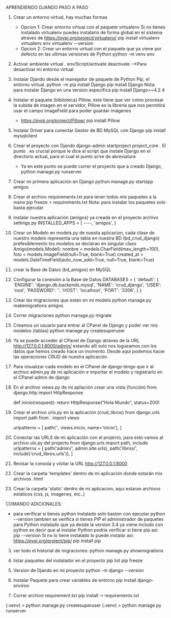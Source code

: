 APRENDIENDO DJANDO PASO A PASO

1.  Crear un entorno virtual, hay muchas formas

    - Opcion 1: Crear entorno virtual con el paquete virtualenv
      Si no tienes instalado virtualenv puedes instalarlo de forma global en el sistema atraves de
      https://pypi.org/project/virtualenv/
      pip install virtualenv
      virtualenv env
      virtualenv --version
    - Opcion 2: Crear un entorno virtual con el paquete que ya viene por defecto en las ultimas versiones de Python
      python -m venv env

2.  Activar ambiente virtual
    . env/Script/activate
    deactivate -->Para desactivar mi entorno virtual

3.  Instalar Djando desde el manejador de paquete de Python Pip, el entorno virtual.
    python -m pip install Django
    pip install Django
    Nota: para instalar Django en una version especifica
    pip install Django==4.2.4
4.  Instalar el paquete (biblioteca) Pillow, este tiene que ver como procesar la subida de imagen en el servidor,
    Pillow es la librería que nos permitirá usar el campo ImageField para poder guardar imágenes

    - https://pypi.org/project/Pillow/
      pip install Pillow

5.  Instalar Driver para conectar Gestor de BD MySQL con Django
    pip install mysqlclient
6.  Crear el proyecto con Djando
    django-admin startproject project_core .
    El punto . es crucial porque le dice al script que instale Django en el directorio actual,
    para el cual el punto sirve de abreviatura

    - Ya en este punto se puede correr el proyecto que a creado Django,
      python manage.py runserver

7.  Crear mi primera aplicación en Django
    python manage.py startapp amigos

8.  Crear el archivo requirements.txt para tener todos mis paquetes a la mano
    pip freeze > requirements.txt
    Nota: para instalar los paquetes solo basta ejecutar

9.  Instalar nuestra aplicación (amigos) ya creada en el proyecto
    archivo settings.py
    INSTALLED_APPS = [
    ----,
    'amigos',
    ]

10. Crear un Modelo en models.py de nuesta aplicacion, cada clase de nuestro modelo representa una tabla en nuestra BD (bd_crud_django) prefesiblemento los modelos
    se declaran en singular
    class Amigo(models.Model):
    nombre = models.CharField(max_length=100),
    foto = models.ImageField(null=True, blank=True)
    created_at = models.DateTimeField(auto_now_add=True, null=True, blank=True)

11. crear la Base de Datos (bd_amigos) en MySQL

12. Configurar la conexión a la Base de Datos
    DATABASES = {
    'default': {
    'ENGINE': 'django.db.backends.mysql',
    'NAME': 'crud_django',
    'USER': 'root',
    'PASSWORD': '',
    'HOST': 'localhost',
    'PORT': '3306',
    }
    }

13. Crear las migraciones que estan en mi modelo
    python manage.py makemigrations amigos

14. Correr migraciones
    python manage.py migrate

15. Creamos un usuario para entrar al CPanel de Django y poder ver mis modelos (tablas)
    python manage.py createsuperuser

16. Ya se puede acceder al CPanel de Django atraves de la URL http://127.0.0.1:8000/admin/ estando alli solo nos logueamos con
    los datos que hemos creado hace un momento. Desde aqui podemos hacer las operaciones CRUD de nuestra aplicación.

17. Para visualizar cada modelo en el CPanel de django tengo que ir al archivo admin.py de mi aplicación
    e importar el modelo y registrarlo en el CPanel admin de django

18. En el archivo views.py de mi apliación crear una vista (función)
    from django.http import HttpResponse

    def inicio(resquest):
    return HttpResponse("Hola Mundo", status=200)

19. Crear el archivo urls.py en la aplicación (crud_libros)
    from django.urls import path
    from . import views

    urlpatterns = [
    path('', views.inicio, name='inicio'),
    ]

20. Conectar las URLS de mi aplicación con el projecto, para esto vamos al archivo uls.py del projecto
    from django.urls import path, include
    urlpatterns = [
    path('admin/', admin.site.urls),
    path('libros/', include('crud_libros.urls')),
    ]

21. Revisar la consola y visitar la URL http://127.0.0.1:8000

22. Crear la carpeta 'templates' dentro de mi aplicación donde estarán mis archivos .html

23. Crear la carpeta 'static' dentro de mi aplicacion, aqui estaran archivos
    estaticos (css, js, imagenes, etc..)

COMANDO ADICIONALES:

- para verificar si tienes python instalado solo baston con ejecutar
  python --version
  tambien se verifica si tienes PIP el administrador de paquetes para Python instalado que ya desde la version 3.4 ya viene includo con python es
  decir que al instalar Python podria verificar si tiene pip asi:
  pip --version
  Si no lo tiene instalado lo puede instalar asi:
  https://pypi.org/project/pip/
  pip install pip

3. ver todo el historial de migraciones:
   python manage.py showmigrations

4. listar paquetes del instalador en el proyecto
   pip list
   pip freeze

5. Version de Djando en mi proyecto
   python -m django --version

6. Instalar Paquete para crear variables de entorno
   pip install django-environ

7. Correr archivo requirement.txt
   pip install -r requirements.txt

(.venv) > python manage.py createsuperuser
(.venv) > python manage.py runserver
